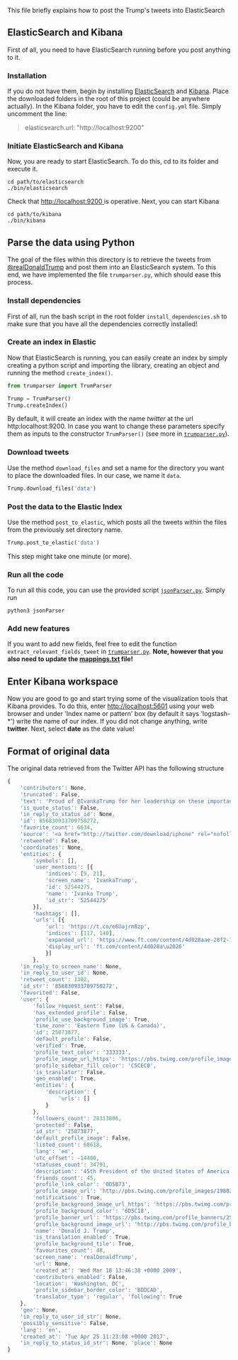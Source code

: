 This file briefly explains how to post the Trump's tweets into ElasticSearch

## ElasticSearch and Kibana

First of all, you need to have ElasticSearch running before you post anything to it.

### Installation

If you do not have them, begin by installing [ElasticSearch](https://www.elastic.co/products/elasticsearch) and [Kibana](https://www.elastic.co/products/kibana). Place the downloaded folders in the root of this project (could be anywhere actually). In the Kibana folder, you have to edit the `config.yml` file. Simply uncomment the line:
> elasticsearch.url: "http://localhost:9200"


### Initiate ElasticSearch and Kibana
Now, you are ready to start ElasticSearch. To do this, cd to its folder and execute it.

```
cd path/to/elasticsearch
./bin/elasticsearch
```

Check that [http://localhost:9200 ](http://localhost:9200 )is operative. Next, you can start Kibana

```
cd path/to/kibana
./bin/kibana
```

## Parse the data using Python

The goal of the files within this directory is to retrieve the tweets from [@realDonaldTrump](https://twitter.com/realdonaldtrump) and post them into an ElasticSearch system. To this end, we have implemented the file `trumparser.py`, which should ease this process.

### Install dependencies

First of all, run the bash script in the root folder `install_dependencies.sh` to make sure that you have all the dependencies correctly installed!

### Create an index in Elastic

Now that ElasticSearch is running, you can easily create an index by simply creating a python script and importing the library, creating an object and running the method `create_index()`.

```python
from trumparser import TrumParser

Trump = TrumParser()
Trump.createIndex()
```

By default, it will create an index with the name *twitter* at the url http:localhost:9200. In case you want to change these parameters specify them as inputs to the constructor `TrumParser()` (see more in [`trumparser.py`](trumparser.py)).

### Download tweets
Use the method `download_files` and set a name for the directory you want to place the downloaded files. In our case, we name it `data`.

```python
Trump.download_files('data')
```

### Post the data to the Elastic Index
Use the method `post_to_elastic`, which posts all the tweets within the files from the previously set directory name.

```python
Trump.post_to_elastic('data')
```

This step might take one minute (or more).

### Run all the code
To run all this code, you can use the provided script [`jsonParser.py`](jsonParser.py). Simply run

```
python3 jsonParser
```

### Add new features

If you want to add new fields, feel free to edit the function `extract_relevant_fields_tweet` in [`trumparser.py`](trumparser.py). **Note, however that you also need to update the [mappings.txt](mappings.txt) file!**


## Enter Kibana workspace

Now you are good to go and start trying some of the visualization tools that Kibana provides. To do this, enter [http://localhost:5601](http://localhost:5601) using your web browser and under 'Index name or pattern' box (by default it says 'logstash-*') write the name of our index. If you did not change anything, write **twitter**. Next, select **date** as the date value!


## Format of original data

The original data retrieved from the Twitter API has the following structure

```javascript
{
	'contributors': None,
	'truncated': False,
	'text': 'Proud of @IvankaTrump for her leadership on these important issues. Looking forward to hearing her peak at the W20! https://t.co/e6Uajrm8zp',
	'is_quote_status': False,
	'in_reply_to_status_id': None,
	'id': 856830933709750272,
	'favorite_count': 6634,
	'source': '<a href="http://twitter.com/download/iphone" rel="nofollow">Twitter for iPhone</a>',
	'retweeted': False,
	'coordinates': None,
	'entities': {
		'symbols': [],
		'user_mentions': [{
			'indices': [9, 21],
			'screen_name': 'IvankaTrump',
			'id': 52544275,
			'name': 'Ivanka Trump',
			'id_str': '52544275'
		}],
		'hashtags': [],
		'urls': [{
			'url': 'https://t.co/e6Uajrm8zp',
			'indices': [117, 140],
			'expanded_url': 'https://www.ft.com/content/4d028aae-28f2-11e7-bc4b-5528796fe35c?accessToken=zwAAAVulCgEgkc9NAoquKPIR59O8S1UoeW_jXA.MEYCIQDo7n1B6DRFfoNghad5hu27qKJp_kNnHuwgcZrwlShquQIhAOgwEKdMfkR6Q8aQW6IjBzEDTh04cx985L8ETZq8Oo8u&sharetype=gift',
			'display_url': 'ft.com/content/4d028a\u2026'
			}]
		},
	'in_reply_to_screen_name': None,
	'in_reply_to_user_id': None,
	'retweet_count': 1302,
	'id_str': '856830933709750272',
	'favorited': False,
	'user': {
		'follow_request_sent': False,
		'has_extended_profile': False,
		'profile_use_background_image': True,
		'time_zone': 'Eastern Time (US & Canada)',
		'id': 25073877,
		'default_profile': False,
		'verified': True,
		'profile_text_color': '333333',
		'profile_image_url_https': 'https://pbs.twimg.com/profile_images/1980294624/DJT_Headshot_V2_normal.jpg',
		'profile_sidebar_fill_color': 'C5CEC0',
		'is_translator': False,
		'geo_enabled': True,
		'entities': {
			'description': {
				'urls': []
			}
		},
		'followers_count': 28313806,
		'protected': False,
		'id_str': '25073877',
		'default_profile_image': False,
		'listed_count': 68618,
		'lang': 'en',
		'utc_offset': -14400,
		'statuses_count': 34791,
		'description': '45th President of the United States of America',
		'friends_count': 45,
		'profile_link_color': '0D5B73',
		'profile_image_url': 'http://pbs.twimg.com/profile_images/1980294624/DJT_Headshot_V2_normal.jpg',
		'notifications': True,
		'profile_background_image_url_https': 'https://pbs.twimg.com/profile_background_images/530021613/trump_scotland__43_of_70_cc.jpg',
		'profile_background_color': '6D5C18',
		'profile_banner_url': 'https://pbs.twimg.com/profile_banners/25073877/1489657715',
		'profile_background_image_url': 'http://pbs.twimg.com/profile_background_images/530021613/trump_scotland__43_of_70_cc.jpg',
		'name': 'Donald J. Trump',
		'is_translation_enabled': True,
		'profile_background_tile': True,
		'favourites_count': 48,
		'screen_name': 'realDonaldTrump',
		'url': None,
		'created_at': 'Wed Mar 18 13:46:38 +0000 2009',
		'contributors_enabled': False,
		'location': 'Washington, DC',
		'profile_sidebar_border_color': 'BDDCAD',
		'translator_type': 'regular', 'following': True
	},
	'geo': None,
	'in_reply_to_user_id_str': None,
	'possibly_sensitive': False,
	'lang': 'en',
	'created_at': 'Tue Apr 25 11:23:08 +0000 2017',
	'in_reply_to_status_id_str': None, 'place': None
}
```
